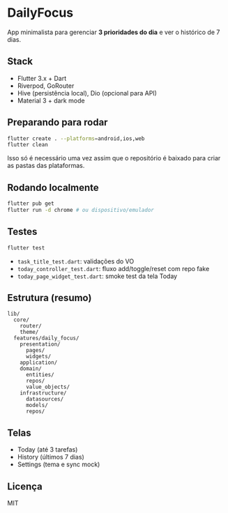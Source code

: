 # DailyFocus

App minimalista para gerenciar **3 prioridades do dia** e ver o histórico de 7 dias.

## Stack
- Flutter 3.x + Dart
- Riverpod, GoRouter
- Hive (persistência local), Dio (opcional para API)
- Material 3 + dark mode

## Preparando para rodar
```bash
flutter create . --platforms=android,ios,web
flutter clean
```

Isso só é necessário uma vez assim que o repositório é baixado para criar as pastas das plataformas.

## Rodando localmente
```bash
flutter pub get
flutter run -d chrome # ou dispositivo/emulador
```

## Testes
```bash
flutter test
```
- `task_title_test.dart`: validações do VO
- `today_controller_test.dart`: fluxo add/toggle/reset com repo fake
- `today_page_widget_test.dart`: smoke test da tela Today

## Estrutura (resumo)
```
lib/
  core/
    router/
    theme/
  features/daily_focus/
    presentation/
      pages/
      widgets/
    application/
    domain/
      entities/
      repos/
      value_objects/
    infrastructure/
      datasources/
      models/
      repos/
```

## Telas
- Today (até 3 tarefas)
- History (últimos 7 dias)
- Settings (tema e sync mock)

## Licença
MIT